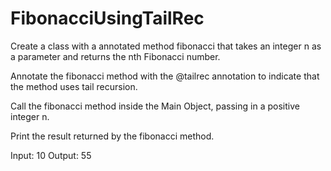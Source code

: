 # FibonacciUsingTailRec

Create a class with a annotated method fibonacci that takes an integer n as a parameter and returns the nth Fibonacci number.

Annotate the fibonacci method with the @tailrec annotation to indicate that the method uses tail recursion.

Call the fibonacci method inside the Main Object, passing in a positive integer n.

Print the result returned by the fibonacci method.

Input: 10
Output: 55
